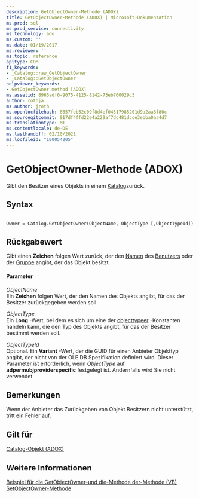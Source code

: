 ```yaml
---
description: GetObjectOwner-Methode (ADOX)
title: GetObjectOwner-Methode (ADOX) | Microsoft-Dokumentation
ms.prod: sql
ms.prod_service: connectivity
ms.technology: ado
ms.custom: ''
ms.date: 01/19/2017
ms.reviewer: ''
ms.topic: reference
apitype: COM
f1_keywords:
- _Catalog::raw_GetObjectOwner
- _Catalog::GetObjectOwner
helpviewer_keywords:
- GetObjectOwner method [ADOX]
ms.assetid: 8965adf0-9075-4125-8142-73eb700029c3
author: rothja
ms.author: jroth
ms.openlocfilehash: 8657feb52c09f8d4ef04517985201d9a2aa8f80c
ms.sourcegitcommit: 917df4ffd22e4a229af7dc481dcce3ebba0aa4d7
ms.translationtype: MT
ms.contentlocale: de-DE
ms.lasthandoff: 02/10/2021
ms.locfileid: "100054205"
---
```

# <a name="getobjectowner-method-adox"></a>GetObjectOwner-Methode (ADOX)
Gibt den Besitzer eines Objekts in einem [Katalog](./catalog-object-adox.md)zurück.  
  
## <a name="syntax"></a>Syntax  
  
```  
  
Owner = Catalog.GetObjectOwner(ObjectName, ObjectType [,ObjectTypeId])  
```  
  
## <a name="return-value"></a>Rückgabewert  
 Gibt einen **Zeichen** folgen Wert zurück, der den [Namen](./name-property-adox.md) des [Benutzers](./user-object-adox.md) oder der [Gruppe](./group-object-adox.md) angibt, der das Objekt besitzt.  
  
#### <a name="parameters"></a>Parameter  
 *ObjectName*  
 Ein **Zeichen** folgen Wert, der den Namen des Objekts angibt, für das der Besitzer zurückgegeben werden soll.  
  
 *ObjectType*  
 Ein **Long** -Wert, bei dem es sich um eine der [objecttypeer](./objecttypeenum.md) -Konstanten handeln kann, die den Typ des Objekts angibt, für das der Besitzer bestimmt werden soll.  
  
 *ObjectTypeId*  
 Optional. Ein **Variant** -Wert, der die GUID für einen Anbieter Objekttyp angibt, der nicht von der OLE DB Spezifikation definiert wird. Dieser Parameter ist erforderlich, wenn *ObjectType* auf **adpermubjproviderspecific** festgelegt ist. Andernfalls wird Sie nicht verwendet.  
  
## <a name="remarks"></a>Bemerkungen  
 Wenn der Anbieter das Zurückgeben von Objekt Besitzern nicht unterstützt, tritt ein Fehler auf.  
  
## <a name="applies-to"></a>Gilt für  
 [Catalog-Objekt (ADOX)](./catalog-object-adox.md)  
  
## <a name="see-also"></a>Weitere Informationen  
 [Beispiel für die GetObjectOwner-und die-Methode der-Methode (VB)](./getobjectowner-and-setobjectowner-methods-example-vb.md)   
 [SetObjectOwner-Methode](./setobjectowner-method.md)